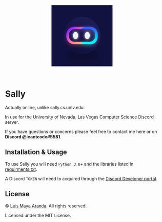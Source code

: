 <br>

<p align="center">
<a href="https://github.com/3SUM"><img width="200" src="./logo/sally.png" alt="Sally logo"></a>
</p>

<br>

# Sally

Actually online, unlike sally.cs.unlv.edu.

In use for the University of Nevada, Las Vegas Computer Science Discord server.

If you have questions or concerns please feel free to contact me here or on **Discord @icantcode#5581**.

## Installation & Usage

To use Sally you will need `Python 3.8`+ and the libraries listed in [requirments.txt]().

A Discord `TOKEN` will need to acquired through the [Discord Developer portal](https://discord.com/developers/docs/intro).

## License

&copy; [Luis Maya Aranda](https://github.com/3SUM). All rights reserved.

Licensed under the MIT License.
